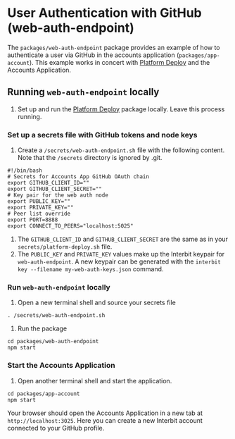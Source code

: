 # User Authentication with GitHub (web-auth-endpoint) 

The `packages/web-auth-endpoint` package provides an example of how to 
authenticate a user via GitHub in the accounts application 
(`packages/app-account`). This example works in concert with 
[Platform Deploy](platform-deploy.md) and the Accounts Application.


## Running `web-auth-endpoint` locally

1. Set up and run the [Platform Deploy](platform-deploy.md) package locally. 
Leave this process running. 

### Set up a secrets file with GitHub tokens and node keys

1. Create a `/secrets/web-auth-endpoint.sh` file with the following content. 
Note that the `/secrets` directory is ignored by .git. 
```
#!/bin/bash
# Secrets for Accounts App GitHub OAuth chain
export GITHUB_CLIENT_ID=""
export GITHUB_CLIENT_SECRET=""
# Key pair for the web auth node
export PUBLIC_KEY=""
export PRIVATE_KEY=""
# Peer list override
export PORT=8888
export CONNECT_TO_PEERS="localhost:5025"
```
1. The `GITHUB_CLIENT_ID` and `GITHUB_CLIENT_SECRET` are the same as in your 
`secrets/platform-deploy.sh` file.
1. The `PUBLIC_KEY` and `PRIVATE_KEY` values make up the Interbit keypair for 
`web-auth-endpoint`. A new keypair can be generated with the 
`interbit key --filename my-web-auth-keys.json` command.  

### Run `web-auth-endpoint` locally

1. Open a new terminal shell and source your secrets file
```
. /secrets/web-auth-endpoint.sh
```
1. Run the package
```
cd packages/web-auth-endpoint
npm start
```

### Start the Accounts Application

1. Open another terminal shell and start the application.
```
cd packages/app-account
npm start
```

Your browser should open the Accounts Application in a new tab at 
`http://localhost:3025`. Here you can create a new Interbit account connected to 
your GitHub profile. 